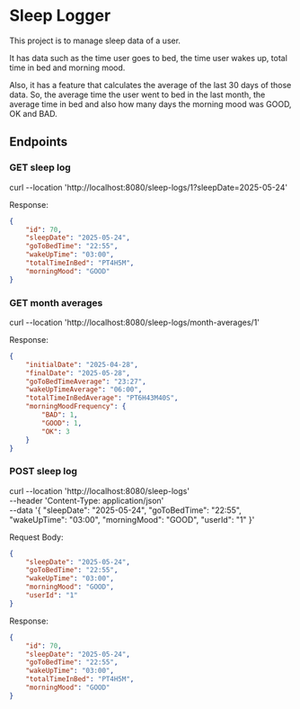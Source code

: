 <h1>Sleep Logger</h1>

This project is to manage sleep data of a user. 

It has data such as the time user goes to bed, the time user wakes up, total time in bed and morning mood.

Also, it has a feature that calculates the average of the last 30 days of those data. So, the average time the user went to bed in the last month, the average time in bed and also how many days the morning mood was GOOD, OK and BAD.

<h2>Endpoints</h2>

<h3>GET sleep log</h3>

curl --location 'http://localhost:8080/sleep-logs/1?sleepDate=2025-05-24'

Response:
```json
{
    "id": 70,
    "sleepDate": "2025-05-24",
    "goToBedTime": "22:55",
    "wakeUpTime": "03:00",
    "totalTimeInBed": "PT4H5M",
    "morningMood": "GOOD"
}
 ```
<h3>GET month averages</h3>

curl --location 'http://localhost:8080/sleep-logs/month-averages/1'

Response:
```json
{
    "initialDate": "2025-04-28",
    "finalDate": "2025-05-28",
    "goToBedTimeAverage": "23:27",
    "wakeUpTimeAverage": "06:00",
    "totalTimeInBedAverage": "PT6H43M40S",
    "morningMoodFrequency": {
        "BAD": 1,
        "GOOD": 1,
        "OK": 3
    }
}
 ```
<h3>POST sleep log</h3>

curl --location 'http://localhost:8080/sleep-logs' \
--header 'Content-Type: application/json' \
--data '{
    "sleepDate": "2025-05-24",
	"goToBedTime": "22:55",
    "wakeUpTime": "03:00",
    "morningMood": "GOOD",
    "userId": "1"
}'

Request Body:
```json
{
    "sleepDate": "2025-05-24",
	"goToBedTime": "22:55",
    "wakeUpTime": "03:00",
    "morningMood": "GOOD",
    "userId": "1"
}
 ```
Response:
```json
{
    "id": 70,
    "sleepDate": "2025-05-24",
    "goToBedTime": "22:55",
    "wakeUpTime": "03:00",
    "totalTimeInBed": "PT4H5M",
    "morningMood": "GOOD"
}
 ```
